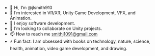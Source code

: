 - 👋 Hi, I’m @jlsmith910
- 👀 I’m interested in VR/XR, Unity Game Development, VFX, and Animation.
- 🌱 I enjoy software development.
- 💞️ I’m looking to collaborate on Unity projects.
- 📫 How to reach me smithj1091@gmail.com
- ⚡ Fun fact: I am obsessed with books on technology, nature, science, health, animation, video game development, and drawing.

<!---
jlsmith910/jlsmith910 is a ✨ special ✨ repository because its `README.md` (this file) appears on your GitHub profile.
You can click the Preview link to take a look at your changes.
--->
